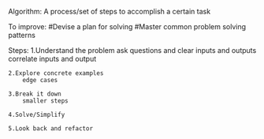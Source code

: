 Algorithm: A process/set of steps to accomplish a certain task

To improve:
    #Devise a plan for solving
    #Master common problem solving patterns

Steps:
    1.Understand the problem
        ask questions and clear
        inputs and outputs
        correlate inputs and output

    2.Explore concrete examples
        edge cases
        
    3.Break it down
        smaller steps

    4.Solve/Simplify

    5.Look back and refactor


